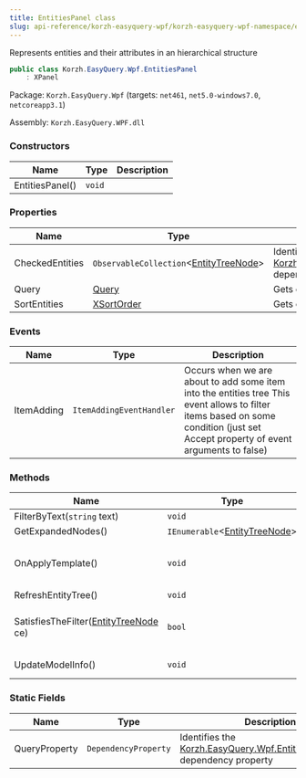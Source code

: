 ```yaml
---
title: EntitiesPanel class
slug: api-reference/korzh-easyquery-wpf/korzh-easyquery-wpf-namespace/entitiespanel-class
---
```

Represents entities and their attributes in an hierarchical structure
```csharp
public class Korzh.EasyQuery.Wpf.EntitiesPanel
    : XPanel

```
Package: `Korzh.EasyQuery.Wpf` (targets: `net461`, `net5.0-windows7.0`, `netcoreapp3.1`)

Assembly: `Korzh.EasyQuery.WPF.dll`

### Constructors

| Name | Type | Description | 
| --- | --- | --- | 
| EntitiesPanel() | `void` |  | 


### Properties

| Name | Type | Description | 
| --- | --- | --- | 
| CheckedEntities | `ObservableCollection`&lt;[EntityTreeNode](api-reference/korzh-easyquery-wpf/korzh-easyquery-wpf-namespace/entitytreenode-class)&gt; | Identifies [Korzh.EasyQuery.Wpf.EntitiesPanel.CheckedEntities](api-reference/korzh-easyquery-wpf/korzh-easyquery-wpf-namespace/entitiespanel-class) dependency property | 
| Query | [Query](api-reference/korzh-easyquery/korzh-easyquery-namespace/query-class) | Gets or sets the query. | 
| SortEntities | [XSortOrder](api-reference/korzh-easyquery-wpf/korzh-easyquery-wpf-namespace/xsortorder-enum) | Gets or sets the order of entities in context menu. | 


### Events

| Name | Type | Description | 
| --- | --- | --- | 
| ItemAdding | `ItemAddingEventHandler` | Occurs when we are about to add some item into the entities tree  This event allows to filter items based on some condition (just set Accept property of event arguments to false) | 


### Methods

| Name | Type | Description | 
| --- | --- | --- | 
| FilterByText(`string` text) | `void` | Filters entity tree by some text | 
| GetExpandedNodes() | `IEnumerable`&lt;[EntityTreeNode](api-reference/korzh-easyquery-wpf/korzh-easyquery-wpf-namespace/entitytreenode-class)&gt; | Returns all currently expanded nodes | 
| OnApplyTemplate() | `void` | When overridden in a derived class, is invoked whenever application code or internal processes call `System.Windows.FrameworkElement.ApplyTemplate`. | 
| RefreshEntityTree() | `void` | Refreshes the entity tree. | 
| SatisfiesTheFilter([EntityTreeNode](api-reference/korzh-easyquery-wpf/korzh-easyquery-wpf-namespace/entitytreenode-class) ce) | `bool` | Returns true if the item passed in parameter satisfies the current filter.  This method calls FilterItem event which allows you to filter some items before they are added into the tree | 
| UpdateModelInfo() | `void` | Updates the control by the latest changes in associated model. | 


### Static Fields

| Name | Type | Description | 
| --- | --- | --- | 
| QueryProperty | `DependencyProperty` | Identifies the [Korzh.EasyQuery.Wpf.EntitiesPanel.Query](api-reference/korzh-easyquery-wpf/korzh-easyquery-wpf-namespace/entitiespanel-class) dependency property |